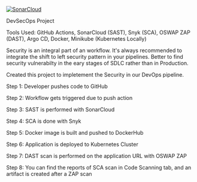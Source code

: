 [![SonarCloud](https://sonarcloud.io/images/project_badges/sonarcloud-black.svg)](https://sonarcloud.io/summary/new_code?id=Supriyo-Roy_project-2-devsecops)


DevSecOps Project

Tools Used: GitHub Actions, SonarCloud (SAST), Snyk (SCA), OSWAP ZAP (DAST), Argo CD, Docker, Minikube (Kubernetes Locally)

Security is an integral part of an workflow. It's always recommended to integrate the shift to left security pattern in your pipelines. Better to find security vulnerabilty in the eary stages of SDLC rather than in Production.

Created this project to impletement the Security in our DevOps pipeline.

Step 1: Developer pushes code to GitHub

Step 2: Workflow gets triggered due to push action

Step 3: SAST is performed with SonarCloud

Step 4: SCA is done with Snyk

Step 5: Docker image is built and pushed to DockerHub

Step 6: Application is deployed to Kubernetes Cluster

Step 7: DAST scan is performed on the application URL with OSWAP ZAP

Step 8: You can find the reports  of SCA scan in Code Scanning tab, and an artifact is created after a ZAP scan


